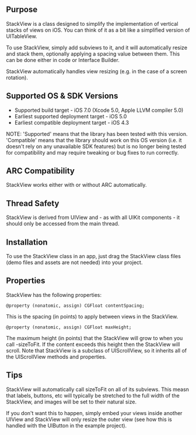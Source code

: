 Purpose
--------------

StackView is a class designed to simplify the implementation of vertical stacks of views on iOS. You can think of it as a bit like a simplified version of UITableView.

To use StackView, simply add subviews to it, and it will automatically resize and stack them, optionally applying a spacing value between them. This can be done either in code or Interface Builder.

StackView automatically handles view resizing (e.g. in the case of a screen rotation).


Supported OS & SDK Versions
-----------------------------

* Supported build target - iOS 7.0 (Xcode 5.0, Apple LLVM compiler 5.0)
* Earliest supported deployment target - iOS 5.0
* Earliest compatible deployment target - iOS 4.3

NOTE: 'Supported' means that the library has been tested with this version. 'Compatible' means that the library should work on this OS version (i.e. it doesn't rely on any unavailable SDK features) but is no longer being tested for compatibility and may require tweaking or bug fixes to run correctly.


ARC Compatibility
------------------

StackView works either with or without ARC automatically.


Thread Safety
--------------

StackView is derived from UIView and - as with all UIKit components - it should only be accessed from the main thread.


Installation
--------------

To use the StackView class in an app, just drag the StackView class files (demo files and assets are not needed) into your project.


Properties
--------------

StackView has the following properties:

	@property (nonatomic, assign) CGFloat contentSpacing;
	
This is the spacing (in points) to apply between views in the StackView.
	
    @property (nonatomic, assign) CGFloat maxHeight;

The maximum height (in points) that the StackView will grow to when you call -sizeToFit. If the content exceeds this height then the StackView will scroll. Note that StackView is a subclass of UIScrollView, so it inherits all of the UIScrollView methods and properties.


Tips
---------------

StackView will automatically call sizeToFit on all of its subviews. This measn that labels, buttons, etc will typically be stretched to the full width of the StackView, and images will be set to their natural size.

If you don't want this to happen, simply embed your views inside another UIView and StackView will only resize the outer view (see how this is handled with the UIButton in the example project).